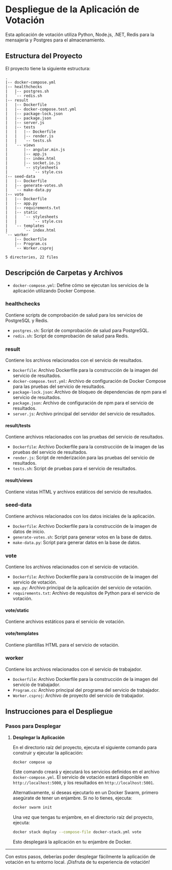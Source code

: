 
# Despliegue de la Aplicación de Votación

Esta aplicación de votación utiliza Python, Node.js, .NET, Redis para la mensajería y Postgres para el almacenamiento.

## Estructura del Proyecto

El proyecto tiene la siguiente estructura:

```
.
|-- docker-compose.yml
|-- healthchecks
|   |-- postgres.sh
|   `-- redis.sh
|-- result
|   |-- Dockerfile
|   |-- docker-compose.test.yml
|   |-- package-lock.json
|   |-- package.json
|   |-- server.js
|   |-- tests
|   |   |-- Dockerfile
|   |   |-- render.js
|   |   `-- tests.sh
|   `-- views
|       |-- angular.min.js
|       |-- app.js
|       |-- index.html
|       |-- socket.io.js
|       `-- stylesheets
|           `-- style.css
|-- seed-data
|   |-- Dockerfile
|   |-- generate-votes.sh
|   `-- make-data.py
|-- vote
|   |-- Dockerfile
|   |-- app.py
|   |-- requirements.txt
|   |-- static
|   |   `-- stylesheets
|   |       `-- style.css
|   `-- templates
|       `-- index.html
`-- worker
    |-- Dockerfile
    |-- Program.cs
    `-- Worker.csproj

5 directories, 22 files
```

## Descripción de Carpetas y Archivos

- `docker-compose.yml`: Define cómo se ejecutan los servicios de la aplicación utilizando Docker Compose.
  
### healthchecks

Contiene scripts de comprobación de salud para los servicios de PostgreSQL y Redis.

- `postgres.sh`: Script de comprobación de salud para PostgreSQL.
- `redis.sh`: Script de comprobación de salud para Redis.

### result

Contiene los archivos relacionados con el servicio de resultados.

- `Dockerfile`: Archivo Dockerfile para la construcción de la imagen del servicio de resultados.
- `docker-compose.test.yml`: Archivo de configuración de Docker Compose para las pruebas del servicio de resultados.
- `package-lock.json`: Archivo de bloqueo de dependencias de npm para el servicio de resultados.
- `package.json`: Archivo de configuración de npm para el servicio de resultados.
- `server.js`: Archivo principal del servidor del servicio de resultados.
  
#### result/tests

Contiene archivos relacionados con las pruebas del servicio de resultados.

- `Dockerfile`: Archivo Dockerfile para la construcción de la imagen de las pruebas del servicio de resultados.
- `render.js`: Script de renderización para las pruebas del servicio de resultados.
- `tests.sh`: Script de pruebas para el servicio de resultados.

#### result/views

Contiene vistas HTML y archivos estáticos del servicio de resultados.

### seed-data

Contiene archivos relacionados con los datos iniciales de la aplicación.

- `Dockerfile`: Archivo Dockerfile para la construcción de la imagen de datos de inicio.
- `generate-votes.sh`: Script para generar votos en la base de datos.
- `make-data.py`: Script para generar datos en la base de datos.

### vote

Contiene los archivos relacionados con el servicio de votación.

- `Dockerfile`: Archivo Dockerfile para la construcción de la imagen del servicio de votación.
- `app.py`: Archivo principal de la aplicación del servicio de votación.
- `requirements.txt`: Archivo de requisitos de Python para el servicio de votación.

#### vote/static

Contiene archivos estáticos para el servicio de votación.

#### vote/templates

Contiene plantillas HTML para el servicio de votación.

### worker

Contiene los archivos relacionados con el servicio de trabajador.

- `Dockerfile`: Archivo Dockerfile para la construcción de la imagen del servicio de trabajador.
- `Program.cs`: Archivo principal del programa del servicio de trabajador.
- `Worker.csproj`: Archivo de proyecto del servicio de trabajador.

## Instrucciones para el Despliegue


### Pasos para Desplegar

1. **Desplegar la Aplicación**

   En el directorio raíz del proyecto, ejecuta el siguiente comando para construir y ejecutar la aplicación:

   ```bash
   docker compose up
   ```

   Este comando creará y ejecutará los servicios definidos en el archivo `docker-compose.yml`. El servicio de votación estará disponible en `http://localhost:5000`, y los resultados en `http://localhost:5001`.

   Alternativamente, si deseas ejecutarlo en un Docker Swarm, primero asegúrate de tener un enjambre. Si no lo tienes, ejecuta:

   ```bash
   docker swarm init
   ```

   Una vez que tengas tu enjambre, en el directorio raíz del proyecto, ejecuta:

   ```bash
   docker stack deploy --compose-file docker-stack.yml vote
   ```

   Esto desplegará la aplicación en tu enjambre de Docker.

---

Con estos pasos, deberías poder desplegar fácilmente la aplicación de votación en tu entorno local. ¡Disfruta de tu experiencia de votación!

